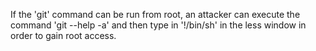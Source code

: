 If the 'git' command can be run from root, an attacker can execute the command 'git --help -a' and then type in '!/bin/sh' in the less window in order to gain root access.
